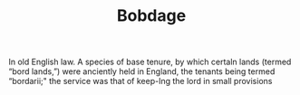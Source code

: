 ---
title: Bobdage
letter: B
permalink: "/definitions/bld-bobdage.html"
body: In old English law. A species of base tenure, by which certaln lands (termed
  “bord lands,”) were anciently held in England, the tenants being termed “bordarii;"
  the service was that of keep-Ing the lord in small provisions
published_at: '2018-07-07'
source: Black's Law Dictionary 2nd Ed (1910)
layout: post
---